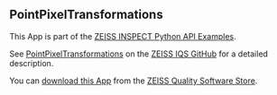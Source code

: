 ## PointPixelTransformations

This App is part of the [ZEISS INSPECT Python API Examples](https://zeissiqs.github.io/zeiss-inspect-addon-api/2025/python_examples/index.html).

See [PointPixelTransformations](https://zeissiqs.github.io/zeiss-inspect-addon-api/2025/python_examples/misc/point_pixel_transformations.html) on the [ZEISS IQS GitHub](https://zeissiqs.github.io/zeiss-inspect-addon-api/2025/index.html) for a detailed description.

You can [download this App](https://software-store.zeiss.com/products/apps/PointPixelTransformations) from the [ZEISS Quality Software Store](https://software-store.zeiss.com).